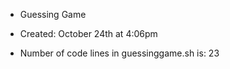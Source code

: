 - Guessing Game

- Created: October 24th at 4:06pm

- Number of code lines in guessinggame.sh is: 23
